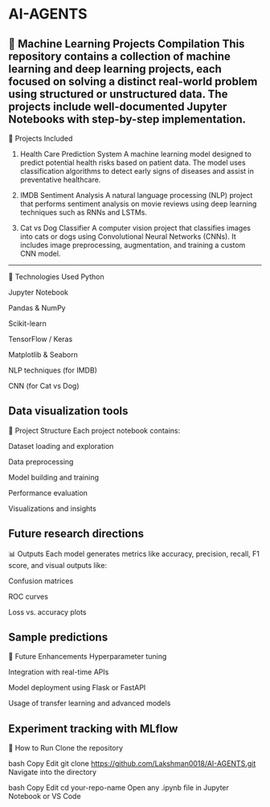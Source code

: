 # AI-AGENTS

🧠 Machine Learning Projects Compilation
This repository contains a collection of machine learning and deep learning projects, each focused on solving a distinct real-world problem using structured or unstructured data. The projects include well-documented Jupyter Notebooks with step-by-step implementation.
---
📂 Projects Included
1. Health Care Prediction System
A machine learning model designed to predict potential health risks based on patient data. The model uses classification algorithms to detect early signs of diseases and assist in preventative healthcare.

2. IMDB Sentiment Analysis
A natural language processing (NLP) project that performs sentiment analysis on movie reviews using deep learning techniques such as RNNs and LSTMs.

3. Cat vs Dog Classifier
A computer vision project that classifies images into cats or dogs using Convolutional Neural Networks (CNNs). It includes image preprocessing, augmentation, and training a custom CNN model.
---
🚀 Technologies Used
Python

Jupyter Notebook

Pandas & NumPy

Scikit-learn

TensorFlow / Keras

Matplotlib & Seaborn

NLP techniques (for IMDB)

CNN (for Cat vs Dog)

Data visualization tools
---
📝 Project Structure
Each project notebook contains:

Dataset loading and exploration

Data preprocessing

Model building and training

Performance evaluation

Visualizations and insights

Future research directions
---
📊 Outputs
Each model generates metrics like accuracy, precision, recall, F1 score, and visual outputs like:

Confusion matrices

ROC curves

Loss vs. accuracy plots

Sample predictions
---
🔬 Future Enhancements
Hyperparameter tuning

Integration with real-time APIs

Model deployment using Flask or FastAPI

Usage of transfer learning and advanced models

Experiment tracking with MLflow
---
📁 How to Run
Clone the repository

bash
Copy
Edit
git clone https://github.com/Lakshman0018/AI-AGENTS.git
Navigate into the directory

bash
Copy
Edit
cd your-repo-name
Open any .ipynb file in Jupyter Notebook or VS Code
